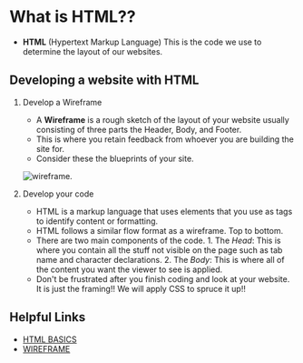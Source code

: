 # What is HTML??

- **HTML** (Hypertext Markup Language) This is the code we use to determine
the layout of our websites.

## Developing a website with HTML

1. Develop a Wireframe
    - A **Wireframe** is a rough sketch of the layout of your website usually consisting of three parts the Header, Body, and Footer.
    - This is where you retain feedback from whoever you are building the site for.
    - Consider these the blueprints of your site.


    ![wireframe](https://cdn.tutsplus.com/cdn-cgi/image/width=630/webdesign/uploads/legacy/tuts/341_wf/wireframes-simple.png).

2. Develop your code
    - HTML is a markup language that uses elements that you use as tags to identify content or formatting.
    - HTML follows a similar flow format as a wireframe. Top to bottom.
    - There are two main components of the code. 1. The *Head*: This is where you contain all the stuff not visible on the page such as tab name and character declarations. 2. The *Body*: This is where all of the content you want the viewer to see is applied.
    - Don't be frustrated after you finish coding and look at your website. It is just the framing!! We will apply CSS to spruce it up!!

## Helpful Links

- [HTML BASICS](https://developer.mozilla.org/en-US/docs/Learn/Getting_started_with_the_web/HTML_basics)
- [WIREFRAME](https://careerfoundry.com/en/blog/ux-design/how-to-create-your-first-wireframe/)
